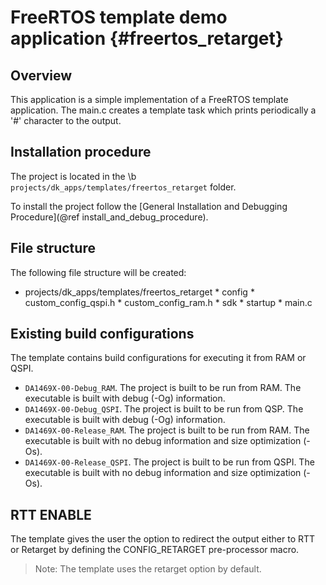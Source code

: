 FreeRTOS template demo application {#freertos_retarget}
======================================================

## Overview

This application is a simple implementation of a FreeRTOS template application. The main.c creates a template task 
which prints periodically a '#' character to the output.

## Installation procedure

The project is located in the \b `projects/dk_apps/templates/freertos_retarget` folder.

To install the project follow the [General Installation and Debugging Procedure](@ref install_and_debug_procedure).

## File structure

The following file structure will be created:

* projects/dk_apps/templates/freertos_retarget
        * config
                * custom_config_qspi.h
                * custom_config_ram.h
        * sdk
        * startup
        * main.c

## Existing build configurations

The template contains build configurations for executing it from RAM or QSPI. 

- `DA1469X-00-Debug_RAM`. The project is built to be run from RAM. The executable is built with debug (-Og) information.
- `DA1469X-00-Debug_QSPI`. The project is built to be run from QSP. The executable is built with debug (-Og) information.
- `DA1469X-00-Release_RAM`. The project is built to be run from RAM. The executable is built with no debug information and size optimization (-Os).
- `DA1469X-00-Release_QSPI`. The project is built to be run from QSPI. The executable is built with no debug information and size optimization (-Os).

## RTT ENABLE

The template gives the user the option to redirect the output either to RTT or Retarget by defining the CONFIG_RETARGET pre-processor macro.

> Note: The template uses the retarget option by default.
